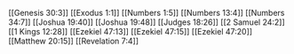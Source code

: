 [[Genesis 30:3]]
[[Exodus 1:1]]
[[Numbers 1:5]]
[[Numbers 13:4]]
[[Numbers 34:7]]
[[Joshua 19:40]]
[[Joshua 19:48]]
[[Judges 18:26]]
[[2 Samuel 24:2]]
[[1 Kings 12:28]]
[[Ezekiel 47:13]]
[[Ezekiel 47:15]]
[[Ezekiel 47:20]]
[[Matthew 20:15]]
[[Revelation 7:4]]
